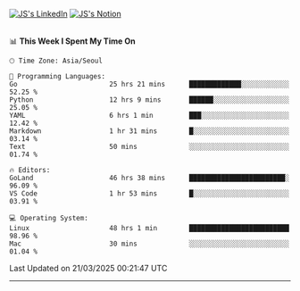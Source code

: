 
[![JS's LinkedIn](https://img.shields.io/badge/LinkedIn-blue?style=for-the-badge&logo=linkedin)](https://www.linkedin.com/in/jaeseung-lee-5a2a32139/) 
[![JS's Notion](https://img.shields.io/badge/Notion-black?style=for-the-badge&logo=notion)](https://bit.ly/ljswiki1) <br><br>
<!-- ![JS's GitHub stats](https://github-readme-stats-lemon-five.vercel.app/api?username=tkxkd0159&hide=contribs,prs,stars,issues&show_icons=true&theme=react&include_all_commits=true)   -->
<!-- ![Top Langs](https://github-readme-stats-lemon-five.vercel.app/api/top-langs/?username=tkxkd0159&layout=compact&hide=jupyter%20notebook,scss,html,css&langs_count=10)  -->


<!--START_SECTION:waka-->
📊 **This Week I Spent My Time On** 

```text
🕑︎ Time Zone: Asia/Seoul

💬 Programming Languages: 
Go                       25 hrs 21 mins      █████████████░░░░░░░░░░░░   52.25 % 
Python                   12 hrs 9 mins       ██████░░░░░░░░░░░░░░░░░░░   25.05 % 
YAML                     6 hrs 1 min         ███░░░░░░░░░░░░░░░░░░░░░░   12.42 % 
Markdown                 1 hr 31 mins        █░░░░░░░░░░░░░░░░░░░░░░░░   03.14 % 
Text                     50 mins             ░░░░░░░░░░░░░░░░░░░░░░░░░   01.74 % 

🔥 Editors: 
GoLand                   46 hrs 38 mins      ████████████████████████░   96.09 % 
VS Code                  1 hr 53 mins        █░░░░░░░░░░░░░░░░░░░░░░░░   03.91 % 

💻 Operating System: 
Linux                    48 hrs 1 min        █████████████████████████   98.96 % 
Mac                      30 mins             ░░░░░░░░░░░░░░░░░░░░░░░░░   01.04 % 
```


 Last Updated on 21/03/2025 00:21:47 UTC
<!--END_SECTION:waka-->

---
<!---
<a href="https://github.com/tkxkd0159/books">
  <img align="center" src="https://github-readme-stats-lemon-five.vercel.app/api/pin/?username=tkxkd0159&repo=books&theme=react" />
</a>
-->

<!---
- 🔭 I’m currently working on ...
- 🌱 I’m currently learning blockchain and distributed network
- 👯 I’m looking to collaborate on ...
- 🤔 I’m looking for help with ...
- 💬 Ask me about ...
- 📫 How to reach me: ...
- 😄 Pronouns: ...
- ⚡ Fun fact: ...
-->
